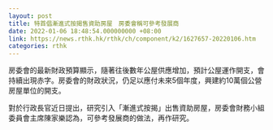 ```yaml
---
layout: post
title: 特首倡漸進式按揭售資助房屋　房委會稱可參考發展商
date: 2022-01-06 18:48:54.000000000 +08:00
link: https://news.rthk.hk/rthk/ch/component/k2/1627657-20220106.htm
categories: rthk
---
```


房委會的最新財政預算顯示，隨著往後數年公屋供應增加，預計公屋運作開支，會持續出現赤字。房委會的財政狀況，仍足以應付未來5個年度，興建約10萬個公營房屋單位的開支。

對於行政長官近日提出，研究引入「漸進式按揭」出售資助房屋，房委會財務小組委員會主席陳家樂認為，可參考發展商的做法，再作研究。
